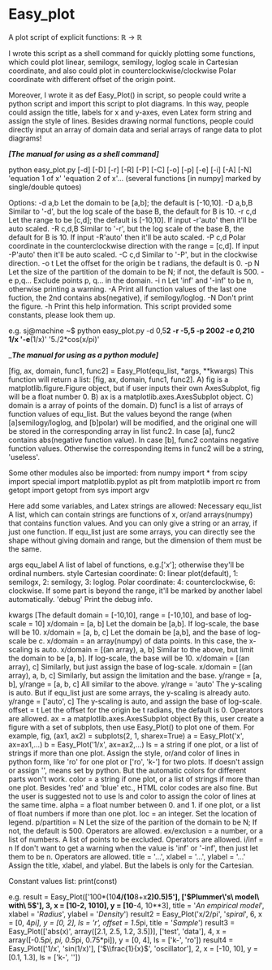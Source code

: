 # Easy_plot
A plot script of explicit functions: ℝ → ℝ

I wrote this script as a shell command for quickly plotting some functions,
which could plot linear, semilogx, semilogy, loglog scale in Cartesian coordinate, and also could plot in counterclockwise/clockwise Polar coordinate with different offset of the origin point.

Moreover, I wrote it as def Easy_Plot() in script, so people could write a python script and import this script to plot diagrams. In this way, people could assign the title, labels for x and y-axes, even Latex form string and assign the style of lines. Besides drawing normal functions, people could directly input an array of domain data and serial arrays of range data to plot diagrams!

_____________________________________[The manual for using as a shell command]_____________________________________

python easy_plot.py [-d] [-D] [-r] [-R] [-P] [-C] [-o] [-p] [-e] [-i] [-A] [-N] 'equation 1 of x' 'equation 2 of x'...
                                                         (several functions [in numpy] marked by single/double qutoes)

Options:
-d a,b
  Let the domain to be [a,b]; the default is [-10,10].
-D a,b,B
  Similar to '-d', but the log scale of the base B, the default for B is 10.
-r c,d
  Let the range to be [c,d]; the default is [-10,10].
  If input -r'auto' then it'll be auto scaled.
-R c,d,B
  Similar to '-r', but the log scale of the base B, the default for B is 10.
  If input -R'auto' then it'll be auto scaled.
-P c,d
  Polar coordinate in the counterclockwise direction with the range = [c,d].
  If input -P'auto' then it'll be auto scaled.
-C c,d
  Similar to '-P', but in the clockwise direction.
-o t
  Let the offset for the origin be t radians, the default is 0.
-p N
  Let the size of the partition of the domain to be N; if not, the default is 500.
-e p,q...
  Exclude points p, q... in the domain.
-i n
  Let 'inf' and '-inf' to be n, otherwise printing a warning.
-A
  Print all function values of the last one fuction, the 2nd contains abs(negative), if semilogy/loglog.
-N
  Don't print the figure.
-h
  Print this help information.
This script provided some constants, please look them up.

e.g.
sj@machine ~$ python easy_plot.py -d 0,5**2 -r -5,5 -p 200*2 -e 0,2*10 1/x '-e**(1/x)' '5./2*cos(x/pi)'

____________________________________The manual for using as a python module]___________________________________

[fig, ax, domain, func1, func2] = Easy_Plot(equ_list, *args, **kwargs)
This function will return a list: [fig, ax, domain, func1, func2].
  A) fig is a matplotlib.figure.Figure object, but if user inputs their
    own AxesSubplot, fig will be a float number 0.
  B) ax is a matplotlib.axes.AxesSubplot object.
  C) domain is a array of points of the domain.
  D) func1 is a list of arrays of function values of equ_list.
    But the values beyond the range (when [a]semilogy/loglog, and [b]polar)
    will be modified, and the original one will be stored in
    the corresponding array in list func2.
    In case [a], func2 contains abs(negative function value).
    In case [b], func2 contains negative function values.
    Otherwise the corresponding items in func2 will be a string, 'useless'.

Some other modules also be imported:
  from numpy import *
  from scipy import special
  import matplotlib.pyplot as plt
  from matplotlib import rc
  from getopt import getopt
  from sys import argv

Here add some variables, and Latex strings are allowed:
Necessary
equ_list
 A list, which can contain strings are functions of x, or/and arrays(numpy) that contains function values. And you can only give a string or an array, if just one function. If equ_list just are some arrays, you can directly see the shape without giving domain and range, but the dimension of them must be the same.

args
equ_label
 A list of label of functions, e.g.['$x$']; otherwise they'll be ordinal numbers.
style
 Cartesian coordinate: 0: linear plot(default), 1: semilogx, 2: semilogy, 3: loglog.
 Polar coordinate: 4: counterclockwise, 6: clockwise.
  If some part is beyond the range, it'll be marked by another label automatically.
'debug'
 Print the debug info.

kwargs
[The default domain = [-10,10], range = [-10,10], and base of log-scale = 10]
x/domain = [a, b]
 Let the domain be [a,b]. If log-scale, the base will be 10.
x/domain = [a, b, c]
 Let the domain be [a,b], and the base of log-scale be c.
x/domain = an array(numpy) of data points. In this case, the x-scaling is auto.
x/domain = [(an array), a, b]
 Similar to the above, but limit the domain to be [a, b]. If log-scale, the base will be 10.
x/domain = [(an array), c]
 Similarly, but just assign the base of log-scale.
x/domain = [(an array), a, b, c]
 Similarly, but assign the limitation and the base.
y/range = [a, b], y/range = [a, b, c] All similar to the above.
y/range = 'auto'
 The y-scaling is auto. But if equ_list just are some arrays, the y-scaling is already auto.
y/range = ['auto', c]
 The y-scaling is auto, and assign the base of log-scale.
offset = t
 Let the offset for the origin be t radians, the default is 0. Operators are allowed.
ax = a matplotlib.axes.AxesSubplot object
 By this, user create a figure with a set of subplots, then use Easy_Plot() to plot one of them.
 For example,
     fig, (ax1, ax2) = subplots(2, 1, sharex=True)
     a = Easy_Plot('x', ax=ax1,...)
     b = Easy_Plot('1/x', ax=ax2,...)
ls = a string if one plot, or a list of strings if more than one plot.
 Assign the style, or/and color of lines in python form, like 'ro' for one plot or ['ro', 'k-'] for two plots. If doesn't assign or assign '', means set by python. But the automatic colors for different parts won't work.
color = a string if one plot, or a list of strings if more than one plot.
 Besides 'red' and 'blue' etc., HTML color codes are also fine.
 But the user is suggested not to use ls and color to assign the color of lines at the same time.
alpha = a float number between 0. and 1. if one plot, or a list of float numbers if more than one plot.
loc = an integer.
 Set the location of legend.
p/partition = N
 Let the size of the parition of the domain to be N; If not, the default is 500. Operators are allowed.
ex/exclusion = a number, or a list of numbers.
 A list of points to be excluded. Operators are allowed.
i/inf = n
 If don't want to get a warning when the value is 'inf' or '-inf', then just let them to be n. Operators are allowed.
title = '...', xlabel = '...', ylabel = '...'
 Assign the title, xlabel, and ylabel. But the labels is only for the Cartesian.

Constant values list: print(const)

e.g.
result = Easy_Plot(['100*(10**4/(10**8+x**2)**0.5)**5'],  ['$Plummer\'s\ model\ with\ 5$'],  3,
                              x = [10**-2, 10**10],  y = [10**-4, 10**3],
                              title = '$An\ empirical\ model$',  xlabel = '$Radius$', ylabel = '$Density$')
result2 = Easy_Plot('x/2/pi',  '$spiral$',  6,  x = [0, 4*pi],  y = [0, 2],  ls = 'r',  offset = 1.5*pi,  title = '$Sample$')
result3 = Easy_Plot(['abs(x)',  array([2.1, 2.5, 1.2, 3.5])],  ['test', 'data'],  4,
                              x = array([-0.5*pi, pi, 0.5*pi, 0.75*pi]),  y = [0, 4],  ls = ['k-', 'ro'])
result4 = Easy_Plot(['1/x',  'sin(1/x)'],  ['$\\frac{1}{x}$',  'oscillator'],  2,  x = [-10, 10],  y = [0.1, 1.3],  ls = ['k-', ''])
